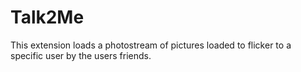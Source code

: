 Talk2Me
=======

This extension loads a photostream of pictures loaded to flicker to a specific user by the users friends.
